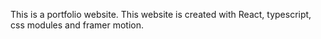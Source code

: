 This is a portfolio website.
This website is created with React, typescript, css modules and framer motion.
